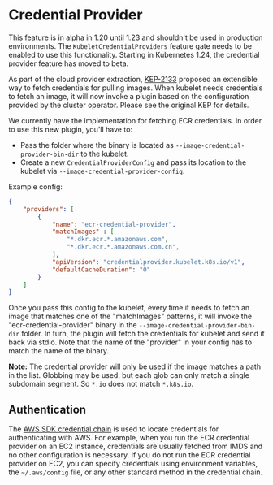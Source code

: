 # Credential Provider

This feature is in alpha in 1.20 until 1.23 and shouldn't be used in production environments.
The `KubeletCredentialProviders` feature gate needs to be enabled to use this functionality.
Starting in Kubernetes 1.24, the credential provider feature has moved to beta.

As part of the cloud provider extraction, [KEP-2133](https://github.com/kubernetes/enhancements/pull/2151) proposed an extensible way to fetch credentials for pulling images. When kubelet needs credentials to fetch an image, it will now invoke a plugin based on the configuration provided by the cluster operator. Please see the original KEP for details.

We currently have the implementation for fetching ECR credentials. In order to use this new plugin, you'll have to:

- Pass the folder where the binary is located as `--image-credential-provider-bin-dir` to the kubelet.
- Create a new `CredentialProviderConfig` and pass its location to the kubelet via `--image-credential-provider-config`.

Example config:

```json
{
    "providers": [
        {
            "name": "ecr-credential-provider",
            "matchImages" : [
                "*.dkr.ecr.*.amazonaws.com",
                "*.dkr.ecr.*.amazonaws.com.cn",
            ],
            "apiVersion": "credentialprovider.kubelet.k8s.io/v1",
            "defaultCacheDuration": "0"
        }
    ]
}
```

Once you pass this config to the kubelet, every time it needs to fetch an image that matches one of the "matchImages" patterns, it will invoke the "ecr-credential-provider" binary in the `--image-credential-provider-bin-dir` folder. In turn, the plugin will fetch the credentials for kubelet and send it back via stdio. Note that the name of the "provider" in your config has to match the name of the binary.

**Note:** The credential provider will only be used if the image matches a path
in the list.
Globbing may be used, but each glob can only match a single subdomain segment.
So `*.io` does not match `*.k8s.io`.

## Authentication

The [AWS SDK credential chain](https://docs.aws.amazon.com/sdkref/latest/guide/standardized-credentials.html) is used to locate credentials for authenticating with AWS. For example, when you run the ECR credential provider on an EC2 instance, credentials are usually fetched from IMDS and no other configuration is necessary. If you do not run the ECR credential provider on EC2, you can specify credentials using environment variables, the `~/.aws/config` file, or any other standard method in the credential chain.
